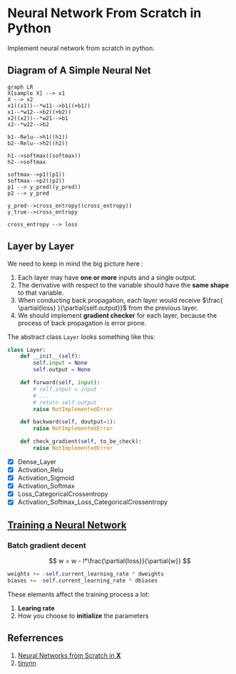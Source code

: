 Neural Network From Scratch in Python
=====================================
Implement neural network from scratch in python.

Diagram of A Simple Neural Net
-----------------------------

``` mermaid
graph LR
X[sample X] --> x1
X --> x2
x1((x1))--*w11-->b1((+b1))
x1--*w12-->b2((+b2))
x2((x2))--*w21-->b1
x2--*w22-->b2

b1--Relu-->h1((h1))
b2--Relu-->h2((h2))

h1-->softmax((softmax))
h2-->softmax

softmax-->p1((p1))
softmax-->p2((p2))
p1 --> y_pred((y_pred))
p2 --> y_pred

y_pred-->cross_entropy((cross_entropy))
y_true-->cross_entropy

cross_entropy --> loss
```

Layer by Layer
--------------
We need to keep in mind the big picture here :

1. Each layer may have **one or more** inputs and a single output.
2. The derivative with respect to the variable should have the **same shape**
   to that variable.
3. When conducting back propagation, each layer would receive $\frac{
   \partial{loss} }{\partial{self.output}}$ from the previous layer.
4. We should implement **gradient checker** for each layer, because the process of
   back propagation is error prone.

The abstract class `Layer` looks something like this:
``` python
class Layer:
    def __init__(self):
        self.input = None
        self.output = None

    def forward(self, input):
        # self.input = input
        # ...
        # return self.output
        raise NotImplementedError

    def backward(self, doutput=1):
        raise NotImplementedError

    def check_gradient(self, to_be_check):
        raise NotImplementedError
```

- [x] Dense_Layer
- [x] Activation_Relu
- [x] Activation_Sigmoid
- [x] Activation_Softmax
- [x] Loss_CategoricalCrossentropy
- [x] Activation_Softmax_Loss_CategoricalCrossentropy

[Training a Neural Network](training-a-neural-network.md)
-------------------------
### Batch gradient decent
$$ w = w -  l*\frac{\partial{loss}}{\partial{w}} $$
``` python
weights += -self.current_learning_rate * dweights
biases += -self.current_learning_rate * dbiases
```

These elements affect the training process a lot:
1. **Learing rate**
2. How you choose to **initialize** the parameters

Referrences
-----------
1. [Neural Networks from Scratch in **X**](https://github.com/Sentdex/NNfSiX)
2. [tinynn](https://github.com/borgwang/tinynn)
